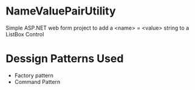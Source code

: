 NameValuePairUtility
====================

Simple ASP.NET web form project to add a &lt;name> = &lt;value> string to a ListBox Control


Dessign Patterns Used
=====================
- Factory pattern
- Command Pattern
